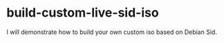 # build-custom-live-sid-iso
I will demonstrate how to build your own custom iso based on Debian Sid. 
